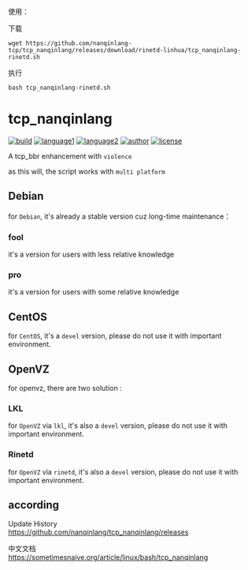 
使用：

下载
```
wget https://github.com/nanqinlang-tcp/tcp_nanqinlang/releases/download/rinetd-linhua/tcp_nanqinlang-rinetd.sh
```
执行
```
bash tcp_nanqinlang-rinetd.sh
```

# tcp_nanqinlang

[![build](https://github.com/nanqinlang/SVG/blob/master/build%20passing.svg)](https://github.com/nanqinlang-tcp/tcp_nanqinlang)
[![language1](https://github.com/nanqinlang/SVG/blob/master/language-c-blue.svg)](https://github.com/nanqinlang-tcp/tcp_nanqinlang)
[![language2](https://github.com/nanqinlang/SVG/blob/master/language-shell-blue.svg)](https://github.com/nanqinlang-tcp/tcp_nanqinlang)
[![author](https://github.com/nanqinlang/SVG/blob/master/author-nanqinlang-lightgrey.svg)](https://github.com/nanqinlang-tcp/tcp_nanqinlang)
[![license](https://github.com/nanqinlang/SVG/blob/master/license-GPLv3-orange.svg)](https://github.com/nanqinlang-tcp/tcp_nanqinlang)

A tcp_bbr enhancement with `violence`

as this will, the script works with `multi platform`

## Debian
for `Debian`, it's already a stable version cuz long-time maintenance：
### fool
it's a version for users with less relative knowledge
### pro
it's a version for users with some relative knowledge

## CentOS
for `CentOS`, it's a `devel` version, please do not use it with important environment.

## OpenVZ
for openvz, there are two solution :
### LKL
for `OpenVZ` via `lkl`, it's also a `devel` version, please do not use it with important environment.
### Rinetd
for `OpenVZ` via `rinetd`, it's also a `devel` version, please do not use it with important environment.

## according
Update History  
https://github.com/nanqinlang/tcp_nanqinlang/releases

中文文档  
https://sometimesnaive.org/article/linux/bash/tcp_nanqinlang



